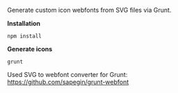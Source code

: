
Generate custom icon webfonts from SVG files via Grunt. 


**Installation** 

``npm install ``

**Generate icons**

``grunt``

Used SVG to webfont converter for Grunt: https://github.com/sapegin/grunt-webfont